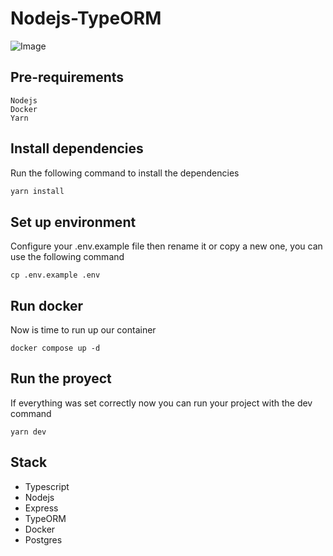 # Nodejs-TypeORM 

![Image](https://i.ytimg.com/vi/JaTbzPcyiOE/maxresdefault.jpg)

## Pre-requirements

```
Nodejs
Docker
Yarn
```

## Install dependencies

Run the following command to install the dependencies
```bash
yarn install
```

## Set up environment

Configure your .env.example file then rename it or copy a new one, you can use the following command
```
cp .env.example .env
```

## Run docker

Now is time to run up our container
```
docker compose up -d
```

## Run the proyect

If everything was set correctly now you can run your project with the dev command
```
yarn dev
```

## Stack

- Typescript
- Nodejs
- Express
- TypeORM
- Docker
- Postgres
